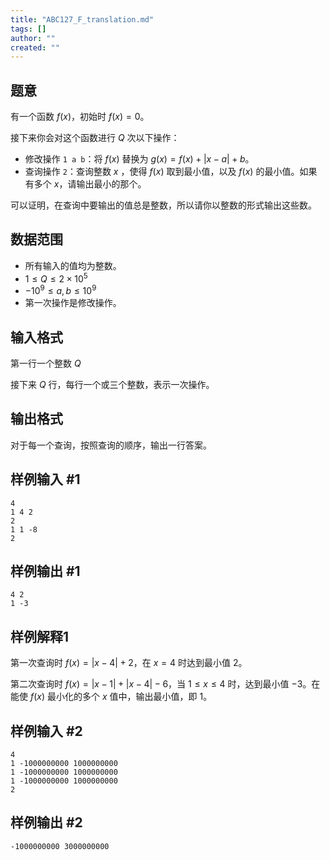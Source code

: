 ```yaml
---
title: "ABC127_F_translation.md"
tags: []
author: ""
created: ""
---
```


## 题意


有一个函数 $f(x)$，初始时 $f(x)=0$。

接下来你会对这个函数进行 $Q$ 次以下操作：

- 修改操作 `1 a b`：将 $f(x)$ 替换为 $g(x)=f(x)+|x-a|+b$。
- 查询操作 `2`：查询整数 $x$ ，使得 $f(x)$ 取到最小值，以及 $f(x)$ 的最小值。如果有多个 $x$，请输出最小的那个。

可以证明，在查询中要输出的值总是整数，所以请你以整数的形式输出这些数。


## 数据范围

- 所有输入的值均为整数。
- $1\le Q\le2\times 10^5$
- $-10^9\le a,b\le10^9$
- 第一次操作是修改操作。

## 输入格式

第一行一个整数 $Q$

接下来 $Q$ 行，每行一个或三个整数，表示一次操作。

## 输出格式

对于每一个查询，按照查询的顺序，输出一行答案。

## 样例输入 #1
```
4
1 4 2
2
1 1 -8
2
```

## 样例输出 #1
```
4 2
1 -3
```

## 样例解释1

第一次查询时 $f(x)=|x-4|+2$，在 $x=4$ 时达到最小值 $2$。

第二次查询时 $f(x)=|x-1|+|x-4|-6$，当 $1\le x\le 4$ 时，达到最小值 $-3$。在能使 $f(x)$ 最小化的多个 $x$ 值中，输出最小值，即 $1$。


## 样例输入 #2

```
4
1 -1000000000 1000000000
1 -1000000000 1000000000
1 -1000000000 1000000000
2
```

## 样例输出 #2

```
-1000000000 3000000000
```

